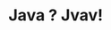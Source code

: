 # Java ? Jvav!
<script>
var images = ["1.png", "2.png", "3.png"];
var prefix = "https://raw.githubusercontent.com/yu2256140203/-Java-/main/Assets/";
var index = Math.floor(Math.random() * images.length);
var image = images[index];
document.write("!在这里插入图片描述");
</script>
